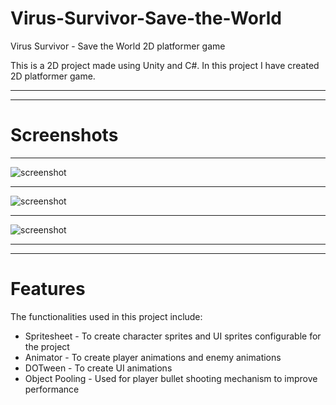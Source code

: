 # Virus-Survivor-Save-the-World
Virus Survivor - Save the World 2D platformer game

This is a 2D project made using Unity and C#.
In this project I have created 2D platformer game.  
___
___
# Screenshots
___
![screenshot](/ScreenShots/1.jpg)
___
![screenshot](/ScreenShots/2.jpg)
___
![screenshot](/ScreenShots/3.jpg)
___
___
# Features
The functionalities used in this project include:
  * Spritesheet - To create character sprites and UI sprites configurable for the project 
  * Animator - To create player animations and enemy animations
  * DOTween - To create UI animations
  * Object Pooling - Used for player bullet shooting mechanism to improve performance
